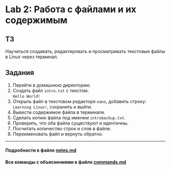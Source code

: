 # Lab 2: Работа с файлами и их содержимым

## ТЗ
Научиться создавать, редактировать и просматривать текстовые файлы в Linux через терминал.

## Задания

1. Перейти в домашнюю директорию.
2. Создать файл `intro.txt` с текстом:  
   `Hello World!`
3. Открыть файл в текстовом редакторе `nano`, добавить строку:  
   `Learning Linux!`, сохранить и выйти.
4. Вывести содержимое файла в терминале.
5. Сделать копию файла под именем `introbackup.txt`.
6. Проверить, что оба файла существуют и идентичны.
7. Посчитать количество строк и слов в файле.
8. Переименовать файл и вернуть обратно.

* * *

#### Подробности в файле [notes.md](notes.md)
#### Все команды с объяснениями в файле [commands.md](commands.md)

